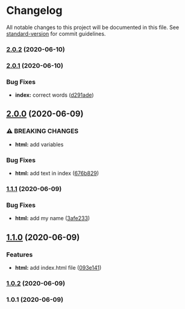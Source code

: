 # Changelog

All notable changes to this project will be documented in this file. See [standard-version](https://github.com/conventional-changelog/standard-version) for commit guidelines.

### [2.0.2](https://github-deltacode///compare/v2.0.1...v2.0.2) (2020-06-10)

### [2.0.1](https://github-deltacode///compare/v2.0.0...v2.0.1) (2020-06-10)


### Bug Fixes

* **index:** correct words ([d291ade](https://github-deltacode///commit/d291ade6370f1ffbb492bbd731c46cf9fd7c7ba9))

## [2.0.0](https://github-deltacode///compare/v1.1.1...v2.0.0) (2020-06-09)


### ⚠ BREAKING CHANGES

* **html:** add variables

### Bug Fixes

* **html:** add text in index ([676b829](https://github-deltacode///commit/676b8293f8e161333460c37acb60e8602af8e90a))

### [1.1.1](https://github-deltacode///compare/v1.1.0...v1.1.1) (2020-06-09)


### Bug Fixes

* **html:** add my name ([3afe233](https://github-deltacode///commit/3afe233dbcbd857387be0627a8d5af4a36d81414))

## [1.1.0](https://github-deltacode///compare/v1.0.2...v1.1.0) (2020-06-09)


### Features

* **html:** add index.html file ([093e141](https://github-deltacode///commit/093e141b6dde86c2f331fc1018c7ee6034c6efa0))

### [1.0.2](https://github-deltacode///compare/v1.0.1...v1.0.2) (2020-06-09)

### 1.0.1 (2020-06-09)
